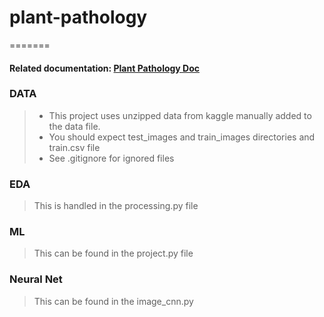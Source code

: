 # plant-pathology
=======
#### Related documentation: [Plant Pathology Doc](https://docs.google.com/document/d/1RpNuKjtVvOmK_hWAYhUnj_zdjdlhGfQP4Lc0vnMacME/edit?usp=sharing)

### DATA
> * This project uses unzipped data from kaggle manually added to the data file. 
> * You should expect test_images and train_images directories and train.csv file
> * See .gitignore for ignored files

### EDA
> This is handled in the processing.py file
### ML
> This can be found in the project.py file
### Neural Net
> This can be found in the image_cnn.py 



